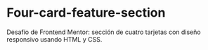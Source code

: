 # Four-card-feature-section
Desafío de Frontend Mentor: sección de cuatro tarjetas con diseño responsivo usando HTML y CSS.
